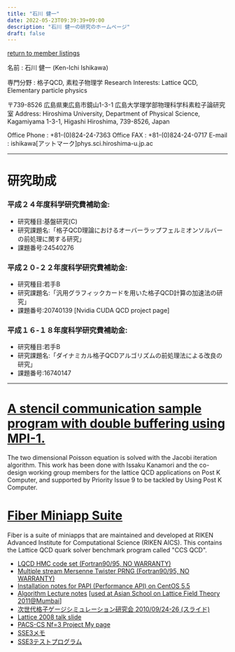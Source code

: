 ```yaml
---
title: "石川 健一"
date: 2022-05-23T09:39:39+09:00
description: "石川 健一の研究のホームページ"
draft: false
---
```


[return to member listings](members/)

名前 : 石川 健一 (Ken-Ichi Ishikawa)

専門分野 : 格子QCD, 素粒子物理学
Research Interests: Lattice QCD, Elementary particle physics

〒739-8526 広島県東広島市鏡山1-3-1
広島大学理学部物理科学科素粒子論研究室
Address: Hiroshima University, Department of Physical Science,
Kagamiyama 1-3-1, Higashi Hiroshima, 739-8526, Japan

Office Phone : +81-(0)824-24-7363
Office FAX : +81-(0)824-24-0717
E-mail : ishikawa[アットマーク]phys.sci.hiroshima-u.jp.ac

---

# 研究助成
### 平成２４年度科学研究費補助金:
- 研究種目:基盤研究(C)
- 研究課題名:「格子QCD理論におけるオーバーラップフェルミオンソルバーの前処理に関する研究」
- 課題番号:24540276
### 平成２０-２２年度科学研究費補助金:
- 研究種目:若手B
- 研究課題名:「汎用グラフィックカードを用いた格子QCD計算の加速法の研究」
- 課題番号:20740139 [Nvidia CUDA QCD project page]
### 平成１６-１８年度科学研究費補助金:
- 研究種目:若手B
- 研究課題名:「ダイナミカル格子QCDアルゴリズムの前処理法による改良の研究」
- 課題番号:16740147

---

# [A stencil communication sample program with double buffering using MPI-1.](http://theo.phys.sci.hiroshima-u.ac.jp/~ishikawa/APL9WG/stencil_double_buffering_mpi-1.0.tar.gz)
The two dimensional Poisson equation is solved with the Jacobi iteration algorithm. This work has been done with Issaku Kanamori and the co-design working group members for the lattice QCD applications on Post K Computer, and supported by Priority Issue 9 to be tackled by Using Post K Computer.

# [Fiber Miniapp Suite](http://fiber-miniapp.github.io/)
Fiber is a suite of miniapps that are maintained and developed at RIKEN Advanced Institute for Computational Science (RIKEN AICS). This contains the Lattice QCD quark solver benchmark program called "CCS QCD".

- [LQCD HMC code set (Fortran90/95, NO WARRANTY)](http://theo.phys.sci.hiroshima-u.ac.jp/~ishikawa/NewHMC/new_hmc.html)
- [Multiple stream Mersenne Twister PRNG (Fortran90/95, NO WARRANTY)](http://theo.phys.sci.hiroshima-u.ac.jp/~ishikawa/PRNG/mt_stream.html)
- [Installation notes for PAPI (Performance API) on CentOS 5.5](http://theo.phys.sci.hiroshima-u.ac.jp/~ishikawa/PAPI/PAPI_CentOS.html)
- [Algorithm Lecture notes](http://theo.phys.sci.hiroshima-u.ac.jp/~ishikawa/ASLFT2011/aslft2011_ishikawa.html) [[used at Asian School on Lattice Field Theory 2011@Mumbai](http://www.icts.res.in/program/details/118/)]
- [次世代格子ゲージシミュレーション研究会 2010/09/24-26 (スライド)](http://theo.phys.sci.hiroshima-u.ac.jp/~ishikawa/Riken20100924_LatticeWorkshop/Ishikawa_Riken20100924to26_v2.pdf)
- [Lattice 2008 talk slide](http://theo.phys.sci.hiroshima-u.ac.jp/~ishikawa/Lattice2008/Ishikawa_Lat08_v6.pdf)
- [PACS-CS Nf=3 Project My page](http://theo.phys.sci.hiroshima-u.ac.jp/~ishikawa/PACS-CS/HTML/index.html)
- [SSE3メモ](http://theo.phys.sci.hiroshima-u.ac.jp/~ishikawa/SSE3/sse3.txt)
- [SSE3テストプログラム](http://theo.phys.sci.hiroshima-u.ac.jp/~ishikawa/SSE3/SSE3.tar.gz)
